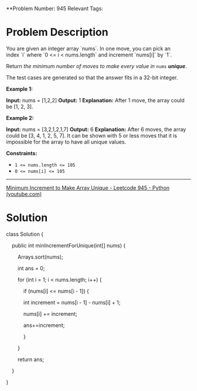 **Problem Number: 945
Relevant Tags: 
<h1> Problem Description </h1>
You are given an integer array `nums`. In one move, you can pick an index `i` where `0 <= i < nums.length` and increment `nums[i]` by `1`.

Return _the minimum number of moves to make every value in_ `nums` _**unique**_.

The test cases are generated so that the answer fits in a 32-bit integer.

**Example 1:**

**Input:** nums = [1,2,2]
**Output:** 1
**Explanation:** After 1 move, the array could be [1, 2, 3].

**Example 2:**

**Input:** nums = [3,2,1,2,1,7]
**Output:** 6
**Explanation:** After 6 moves, the array could be [3, 4, 1, 2, 5, 7].
It can be shown with 5 or less moves that it is impossible for the array to have all unique values.

**Constraints:**

- `1 <= nums.length <= 105`
- `0 <= nums[i] <= 105`

-----
[Minimum Increment to Make Array Unique - Leetcode 945 - Python (youtube.com)](https://www.youtube.com/watch?v=XPPs2Wj2YSk)

<h1> Solution </h1>class Solution {

    public int minIncrementForUnique(int[] nums) {

        Arrays.sort(nums);

        int ans = 0;

        for (int i = 1; i < nums.length; i++) {

            if (nums[i] <= nums[i - 1]) {

            int increment = nums[i - 1] - nums[i] + 1;

            nums[i] += increment;

            ans+=increment;

            }

        }

        return ans;

  

    }

}